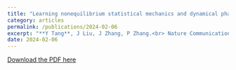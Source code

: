 ```yaml
---
title: "Learning nonequilibrium statistical mechanics and dynamical phase transitions"
category: articles
permalink: /publications/2024-02-06
excerpt: "**Y Tang**, J Liu, J Zhang, P Zhang.<br> Nature Communications 15 (1), 1117(2024)"
date: 2024-02-06
---
```


[Download the PDF here](https://github.com/jamestang23/jamestang23.github.io/blob/master/1.pdf)
